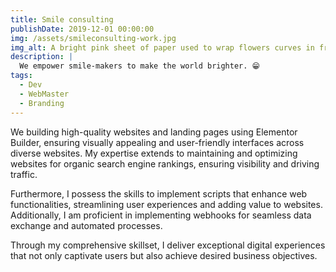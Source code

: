 ```yaml
---
title: Smile consulting
publishDate: 2019-12-01 00:00:00
img: /assets/smileconsulting-work.jpg
img_alt: A bright pink sheet of paper used to wrap flowers curves in front of rich blue background
description: |
  We empower smile-makers to make the world brighter. 😁
tags:
  - Dev
  - WebMaster
  - Branding
---
```


We building high-quality websites and landing pages using Elementor Builder, ensuring visually appealing and user-friendly interfaces across diverse websites. My expertise extends to maintaining and optimizing websites for organic search engine rankings, ensuring visibility and driving traffic.

Furthermore, I possess the skills to implement scripts that enhance web functionalities, streamlining user experiences and adding value to websites. Additionally, I am proficient in implementing webhooks for seamless data exchange and automated processes.

Through my comprehensive skillset, I deliver exceptional digital experiences that not only captivate users but also achieve desired business objectives.